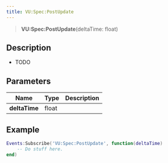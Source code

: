 ```yaml
---
title: VU:Spec:PostUpdate
---
```


> **VU:Spec:PostUpdate**(deltaTime: float)

## Description

- TODO


## Parameters

| Name | Type | Description |
| ---- | ---- | ----------- |
| **deltaTime** | float |  |

## Example

```lua
Events:Subscribe('VU:Spec:PostUpdate', function(deltaTime)
    -- Do stuff here.
end)
```
